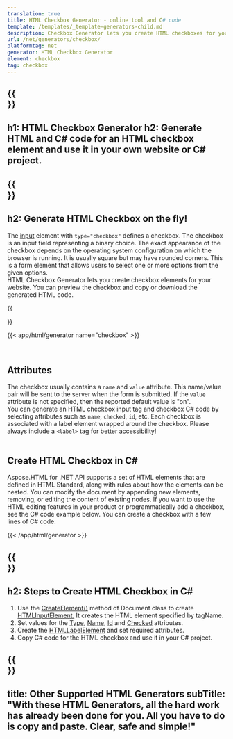 ```yaml
---
translation: true
title: HTML Checkbox Generator - online tool and C# code
template: /templates/_template-generators-child.md
description: Checkbox Generator lets you create HTML checkboxes for your website. You can preview the checkbox and copy generated HTML and C# code.
url: /net/generators/checkbox/
platformtag: net
generator: HTML Checkbox Generator
element: checkbox
tag: checkbox
---
```


{{<section banner>}}
---
h1: HTML Checkbox Generator
h2: Generate HTML and C# code for an HTML checkbox element and use it in your own website or C# project.
---

{{<section overview>}}
---
h2: Generate HTML Checkbox on the fly!
---

The [input](https://html.spec.whatwg.org/multipage/input.html#the-input-element) element with `type="checkbox"` defines a checkbox. The checkbox is an input field representing a binary choice. The exact appearance of the checkbox depends on the operating system configuration on which the browser is running. It is usually square but may have rounded corners. This is a form element that allows users to select one or more options from the given options.<br> HTML Checkbox Generator lets you create checkbox elements for your website. You can preview the checkbox and copy or download the generated HTML code.

{{<section plugin>}}

{{< app/html/generator name="checkbox" >}}

<br>
<h2> Attributes </h2>

The checkbox usually contains a `name` and `value` attribute. This name/value pair will be sent to the server when the form is submitted. If the `value` attribute is not specified, then the reported default value is "on".<br>
You can generate an HTML checkbox input tag and checkbox C# code by selecting attributes such as `name`, `checked`, `id`, etc. Each checkbox is associated with a label element wrapped around the checkbox. Please always include a `<label>` tag for better accessibility!<br><br>

<h2> Create HTML Checkbox in C#</h2>

Aspose.HTML for .NET API supports a set of HTML elements that are defined in HTML Standard, along with rules about how the elements can be nested. You can modify the document by appending new elements, removing, or editing the content of existing nodes. If you want to use the HTML editing features in your product or programmatically add a checkbox, see the C# code example below. You can create a checkbox with a few lines of C# code:

{{< /app/html/generator >}}

{{<section steps>}}
---
h2: Steps to Create HTML Checkbox in C#
---

1. Use the [CreateElement()](https://reference.aspose.com/html/net/aspose.html.dom/document/createelement/) method of Document class to create [HTMLInputElement.](https://reference.aspose.com/html/net/aspose.html/htmlinputelement/) It creates the HTML element specified by tagName.
1. Set values for the [Type](https://reference.aspose.com/html/net/aspose.html/htmlinputelement/type/), [Name](https://reference.aspose.com/html/net/aspose.html/htmlinputelement/name/), [Id](https://reference.aspose.com/html/net/aspose.html/htmlelement/id/) and [Checked](https://reference.aspose.com/html/net/aspose.html/htmlinputelement/checked/) attributes.
1. Create the [HTMLLabelElement](https://reference.aspose.com/html/net/aspose.html/htmllabelelement/) and set required attributes.
1. Copy C# code for the HTML checkbox and use it in your C# project.

{{<section other-generators>}}
---
title: Other Supported HTML Generators
subTitle: "With these HTML Generators, all the hard work has already been done for you. All you have to do is copy and paste. Clear, safe and simple!"
---